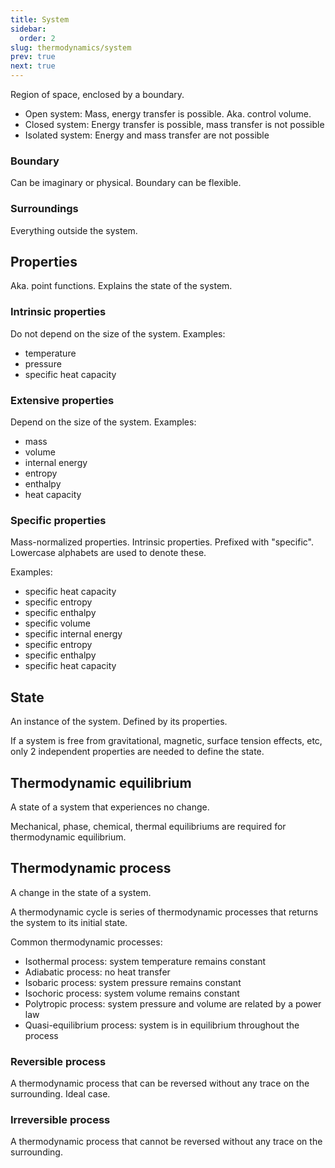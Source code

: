 ```yaml
---
title: System
sidebar:
  order: 2
slug: thermodynamics/system
prev: true
next: true
---
```


Region of space, enclosed by a boundary.

- Open system: Mass, energy transfer is possible. Aka. control volume.
- Closed system: Energy transfer is possible, mass transfer is not possible
- Isolated system: Energy and mass transfer are not possible

### Boundary

Can be imaginary or physical. Boundary can be flexible.

### Surroundings

Everything outside the system.

## Properties

Aka. point functions. Explains the state of the system.

### Intrinsic properties

Do not depend on the size of the system. Examples:
- temperature
- pressure
- specific heat capacity

### Extensive properties

Depend on the size of the system. Examples:
- mass
- volume
- internal energy
- entropy
- enthalpy
- heat capacity

### Specific properties

Mass-normalized properties. Intrinsic properties. Prefixed with "specific". Lowercase alphabets are used to denote these. 

Examples:
- specific heat capacity
- specific entropy
- specific enthalpy
- specific volume
- specific internal energy
- specific entropy
- specific enthalpy
- specific heat capacity

## State

An instance of the system. Defined by its properties.

If a system is free from gravitational, magnetic, surface tension effects, etc, only 2 independent properties are needed to define the state.

## Thermodynamic equilibrium

A state of a system that experiences no change.

Mechanical, phase, chemical, thermal equilibriums are required for thermodynamic equilibrium.

## Thermodynamic process

A change in the state of a system.

A thermodynamic cycle is series of thermodynamic processes that returns the system to its initial state.

Common thermodynamic processes:
- Isothermal process: system temperature remains constant
- Adiabatic process: no heat transfer
- Isobaric process: system pressure remains constant
- Isochoric process: system volume remains constant
- Polytropic process: system pressure and volume are related by a power law
- Quasi-equilibrium process: system is in equilibrium throughout the process

### Reversible process

A thermodynamic process that can be reversed without any trace on the surrounding. Ideal case.

### Irreversible process

A thermodynamic process that cannot be reversed without any trace on the surrounding.

